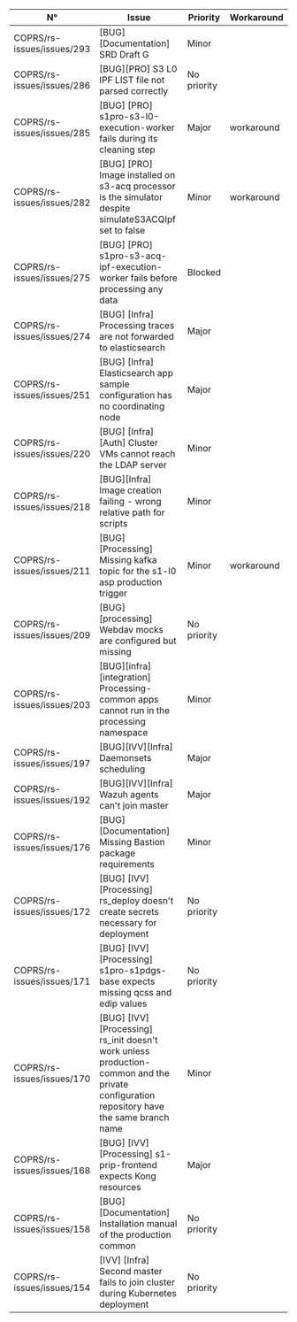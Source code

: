 | N°                         | Issue                                                                                                                                            | Priority    | Workaround |
| -------------------------- | ------------------------------------------------------------------------------------------------------------------------------------------------ | ----------- | ---------- |
| COPRS/rs-issues/issues/293 | \[BUG\]\[Documentation\] SRD Draft G                                                                                                             | Minor       |            |
| COPRS/rs-issues/issues/286 | \[BUG\]\[PRO\] S3 L0 IPF LIST file not parsed correctly                                                                                          | No priority |            |
| COPRS/rs-issues/issues/285 | \[BUG\] \[PRO\] s1pro-s3-l0-execution-worker fails during its cleaning step                                                                      | Major       | workaround |
| COPRS/rs-issues/issues/282 | \[BUG\] \[PRO\] Image installed on s3-acq processor is the simulator despite simulateS3ACQIpf set to false                                       | Minor       | workaround |
| COPRS/rs-issues/issues/275 | \[BUG\] \[PRO\] s1pro-s3-acq-ipf-execution-worker fails before processing any data                                                               | Blocked     |            |
| COPRS/rs-issues/issues/274 | \[BUG\] \[Infra\] Processing traces are not forwarded to elasticsearch                                                                           | Major       |            |
| COPRS/rs-issues/issues/251 | \[BUG\] \[Infra\] Elasticsearch app sample configuration has no coordinating node                                                                | Major       |            |
| COPRS/rs-issues/issues/220 | \[BUG\] \[Infra\] \[Auth\] Cluster VMs cannot reach the LDAP server                                                                              | Minor       |            |
| COPRS/rs-issues/issues/218 | \[BUG\]\[Infra\] Image creation failing - wrong relative path for scripts                                                                        | Minor       |            |
| COPRS/rs-issues/issues/211 | \[BUG\] \[Processing\] Missing kafka topic for the s1-l0 asp production trigger                                                                  | Minor       | workaround |
| COPRS/rs-issues/issues/209 | \[BUG\] \[processing\] Webdav mocks are configured but missing                                                                                   | No priority |            |
| COPRS/rs-issues/issues/203 | \[BUG\]\[infra\]\[integration\] Processing-common apps cannot run in the processing namespace                                                    | Minor       |            |
| COPRS/rs-issues/issues/197 | \[BUG\]\[IVV\]\[Infra\] Daemonsets scheduling                                                                                                    | Major       |            |
| COPRS/rs-issues/issues/192 | \[BUG\]\[IVV\]\[Infra\] Wazuh agents can't join master                                                                                           | Major       |            |
| COPRS/rs-issues/issues/176 | \[BUG\]\[Documentation\] Missing Bastion package requirements                                                                                    | Minor       |            |
| COPRS/rs-issues/issues/172 | \[BUG\] \[IVV\] \[Processing\] rs\_deploy doesn't create secrets necessary for deployment                                                        | No priority |            |
| COPRS/rs-issues/issues/171 | \[BUG\] \[IVV\] \[Processing\] s1pro-s1pdgs-base expects missing qcss and edip values                                                            | No priority |            |
| COPRS/rs-issues/issues/170 | \[BUG\] \[IVV\] \[Processing\] rs\_init doesn't work unless production-common and the private configuration repository have the same branch name | Minor       |            |
| COPRS/rs-issues/issues/168 | \[BUG\] \[IVV\] \[Processing\] s1-prip-frontend expects Kong resources                                                                           | Major       |            |
| COPRS/rs-issues/issues/158 | \[BUG\] \[Documentation\] Installation manual of the production common                                                                           | No priority |            |
| COPRS/rs-issues/issues/154 | \[IVV\] \[Infra\] Second master fails to join cluster during Kubernetes deployment                                                               | No priority |            |
